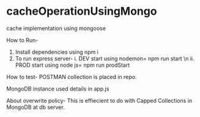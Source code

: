 # cacheOperationUsingMongo
cache implementation using mongoose 

How to Run-
1. Install dependencies using npm i 
2. To run express server- 
 i. DEV start using nodemon= npm run start \n
 ii. PROD start using node js= npm run prodStart
 
How to test-
POSTMAN collection is placed in repo.
 
 MongoDB instance used details in app.js
 
 
About overwrite policy-
This is effiecient to do with Capped Collections in MongoDB at db server.
 
